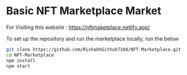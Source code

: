# Basic NFT Marketplace Market

For Visiting this website : https://nftmaketplace.netlify.app/



To set up the repository and run the marketplace locally, run the below
```bash
git clone https://github.com/RishabhGithub7348/NFT-Marketplace.git
cd NFT-Marketplace
npm install
npm start
```
